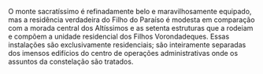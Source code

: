 ﻿O monte sacratíssimo é refinadamente belo e maravilhosamente equipado, mas a residência verdadeira do Filho do Paraíso é modesta em comparação com a morada central dos Altíssimos e as setenta estruturas que a rodeiam e compõem a unidade residencial dos Filhos Vorondadeques. Essas instalações são exclusivamente residenciais; são inteiramente separadas dos imensos edifícios do centro de operações administrativas onde os assuntos da constelação são tratados.